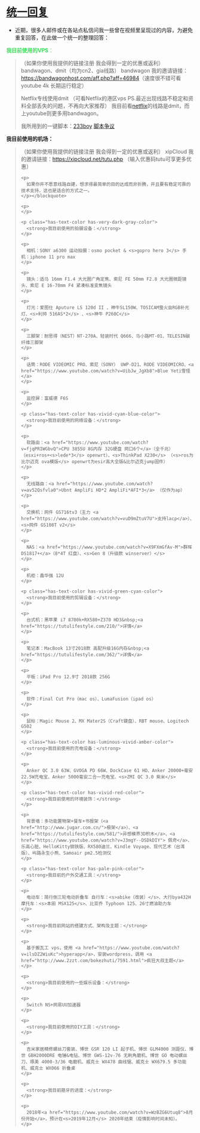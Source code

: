 #  [统一回复](/)

* 近期，很多人邮件或在各站点私信问我一些曾在视频里呈现过的内容，为避免重复回答，在此做一个统一的整理回答：

<p style="color:#36df55" class="has-text-color">
  <strong>我目前使用的VPS</strong>：
</p>

<blockquote class="wp-block-quote">
  <p>
    （如果你使用我提供的链接注册 我会得到一定的优惠或返利） bandwagon、dmit（均为cn2、gia线路） bandwagon 我的邀请链接：<a href="https://bandwagonhost.com/aff.php?aff=46984">https://bandwagonhost.com/aff.php?aff=46984</a>（速度很不错可看youtube 4k 长期运行稳定）
  </p>

  <p>
    Netflix专线使用dmit （可看Netflix的港区vps PS.最近出现线路不稳定和资料全部丢失的问题，不再向大家推荐） 我目前看<a href="https://www.youtube.com/watch?v=0_ccGsfLqdA">netflix</a>的线路是dmit，而上youtube则更多用bandwagon。
  </p>

  <p>
    我所用到的一键脚本：<a href="https://github.com/233boy/v2ray/wiki/V2Ray%E4%B8%80%E9%94%AE%E5%AE%89%E8%A3%85%E8%84%9A%E6%9C%AC" class="aioseop-link">233boy</a> <a href="https://github.com/233boy/v2ray/issues/375" class="aioseop-link">脚本争议</a>
  </p>
</blockquote>

<p class="has-text-color has-vivid-purple-color">
  <strong>我目前使用的机场：</strong>
</p>

<blockquote class="wp-block-quote">
  <p>
    （如果你使用我提供的链接注册 我会得到一定的优惠或返利） xipCloud 我的邀请链接：<a href="https://xipcloud.net/tutu.php">https://xipcloud.net/tutu.php</a> （输入优惠码tutu可享更多优惠）

    <p>
      如果你并不愿意线路自建，想求得最简单的目的达成而非折腾，并且要有稳定可靠的技术支持，这也是适合的方式之一。
    </p></blockquote>

    <p>
    </p>

    <p class="has-text-color has-very-dark-gray-color">
      <strong>我目前使用的拍摄设备：</strong>
    </p>

    <p>
      相机：SONY a6300 运动拍摄：osmo pocket & <s>gopro hero 3</s> 手机：iphone 11 pro max
    </p>

    <p>
      镜头：适马 16mm F1.4 大光圈广角定焦、索尼 FE 50mm F2.8 大光圈微距镜头、索尼 E 16-70mm F4 紧凑标准变焦镜头
    </p>

    <p>
      灯光：爱图仕 Aputure LS 120d II 、神牛SL150W、TOSICAM萤火虫RGB补光灯、<s>利帅 516AS*2</s> 、<s>神牛 P260C</s>
    </p>

    <p>
      三脚架：耐思得（NEST）NT-270A、轻装时代 Q666、马小路MT-01、TELESIN碳纤维三脚架
    </p>

    <p>
      话筒：RODE VIDEOMIC PRO、索尼（SONY） UWP-D21、RODE VIDEOMICRO、<a href="https://www.youtube.com/watch?v=UibJw_JgXb8">Blue Yeti雪怪</a>
    </p>

    <p>
      监控屏：富威德 F6S
    </p>

    <p class="has-text-color has-vivid-cyan-blue-color">
      <strong>我目前使用的网络设备：</strong>
    </p>

    <p>
      软路由：<a href="https://www.youtube.com/watch?v=fjqPRIWGbvQ">CPU 3855U 8G内存 32G硬盘 网口6个</a>（全千兆） （esxi+ros+<s>lede*3</s> openwrt）、<s>ThinkPad X230</s> （<s>ros为比尔迈克 ova模版</s> openwrt为esir高大全版&比尔迈克jump固件）
    </p>

    <p>
      无线路由：<a href="https://www.youtube.com/watch?v=av52Qsfvla0">Ubnt AmpliFi HD*2 AmpliFi*AFI*3</a> （仅作为ap）
    </p>

    <p>
      交换机：网件 GS716tv3（主力 <a href="https://www.youtube.com/watch?v=vuD9mZtuV7U">支持lacp</a>）、<s>网件 GS108T v2</s>
    </p>

    <p>
      NAS：<a href="https://www.youtube.com/watch?v=X9FXmGfAv-M">群晖DS1817+</a>（8*4T 红盘）、<s>Gen 8（升级款 winserver）</s>
    </p>

    <p>
      机柜：鑫华强 12U
    </p>

    <p class="has-text-color has-vivid-green-cyan-color">
      <strong>我目前使用的剪辑设备：</strong>
    </p>

    <p>
      台式机：黑苹果 i7 8700k+RX580+Z370 HD3&nbsp;<a href="https://tutulifestyle.com/210/">详情</a>
    </p>

    <p>
      笔记本：MacBook 13寸2018款 高配升级16G内存&nbsp;<a href="https://tutulifestyle.com/362/">详情</a>
    </p>

    <p>
      平板：iPad Pro 12.9寸 2018款 256G
    </p>

    <p>
      软件：Final Cut Pro（mac os）、LumaFusion（ipad os）
    </p>

    <p>
      鼠标：Magic Mouse 2、MX Mater2S（Craft键盘）、RBT mouse、Logitech G502
    </p>

    <p class="has-text-color has-luminous-vivid-amber-color">
      <strong>我目前使用的充电设备：</strong>
    </p>

    <p>
      Anker QC 3.0 63W、GVOGA PD 66W、DockCase 61 HD、Anker 20000+毫安 22.5W充电宝、Anker 5000毫安二合一充电宝、<s>ZMI QC 3.0 紫米</s>
    </p>

    <p class="has-text-color has-vivid-red-color">
      <strong>我目前使用的环境装饰：</strong>
    </p>

    <p>
      背景墙：多功能置物架+餐车+书报架（<a href="http://www.jugar.com.cn/">极架</a>）、<a href="https://tutulifestyle.com/581/">异想模界3D积木</a>、<a href="https://www.youtube.com/watch?v=J3mgY--DSDkDIY"> 佩奇</a>、乐高心脏、HelloKitty钢铁版、RX580迪兰、Kindle Voyage、现代艺术（台湾版）、屿路永生小熊、Samoair pm2.5检测仪
    </p>

    <p class="has-text-color has-pale-pink-color">
      <strong>我目前的户外交通工具：</strong>
    </p>

    <p>
      电动车：简行倒三轮电动折叠车 自行车：<s>abike（改装）</s>、大行bya432H 摩托车：<s>本田 MSX125</s>、比亚乔 Typhoon 125、26寸燃油助力车
    </p>

    <p>
      <strong>我目前网站的搭建方式、架构及主题：</strong>
    </p>

    <p>
      基于搬瓦工 vps，使用 <a href="https://www.youtube.com/watch?v=ilsDZ2WiuKc">hyperapp</a>，安装wordpress，调用 <a href="http://www.2zzt.com/bokezhuti/7591.html">疯狂大叔主题</a>
    </p>

    <p>
      <strong>我目前使用的一些娱乐设备：</strong>
    </p>

    <p>
      Switch NS+网易UU加速器
    </p>

    <p>
      <strong>我目前使用的DIY工具：</strong>
    </p>

    <p>
      吉米家居精修螺丝刀套装、博世 GSR 120 LI 起子机、博世 GLM4000 测距仪、博世 GBH2000DRE 电锤&电钻、博世 GWS-12v-76 无刷角磨机、博世 GO 电动螺丝刀、琢美 4000-3/36 电磨机、威克士 WX478 曲线锯、威克士 WX679.5 多功能机、威克士 WX066 折叠桌
    </p>

    <p>
      <strong>我目前箍牙的进度：</strong>
    </p>

    <p>
      2018年<a href="https://www.youtube.com/watch?v=WzBZG6Utuq8">8月份开始</a>，预计在<s>2019年12月</s> 2020年结束（疫情影响时间未知）。
    </p>
